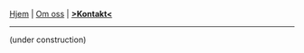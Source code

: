 <link rel="stylesheet" type="text/css" href="/custom.css">

[Hjem](index.md) | [Om oss](om.md) | [__>Kontakt<__](kontakt.md)

---

(under construction)
